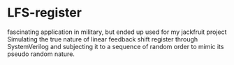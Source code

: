 # LFS-register
fascinating application in military, but ended up used for my jackfruit project
Simulating the true nature of linear feedback shift register through
SystemVerilog and subjecting it to a sequence of random order to
mimic its pseudo random nature.
